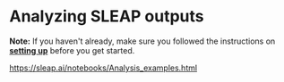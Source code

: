 # Analyzing SLEAP outputs

**Note:** If you haven't already, make sure you followed the instructions on **[setting up](setup.md)** before you get started.


https://sleap.ai/notebooks/Analysis_examples.html